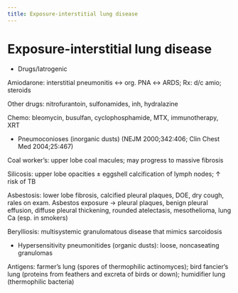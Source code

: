 ```yaml
---
title: Exposure-interstitial lung disease
---
```

# Exposure-interstitial lung disease


* Drugs/Iatrogenic

Amiodarone: interstitial pneumonitis ↔ org. PNA ↔ ARDS; Rx: d/c amio; steroids

Other drugs: nitrofurantoin, sulfonamides, inh, hydralazine

Chemo: bleomycin, busulfan, cyclophosphamide, MTX, immunotherapy, XRT

* Pneumoconioses (inorganic dusts) (NEJM 2000;342:406; Clin Chest Med 2004;25:467)

Coal worker’s: upper lobe coal macules; may progress to massive fibrosis

Silicosis: upper lobe opacities ± eggshell calcification of lymph nodes; ↑ risk of TB

Asbestosis: lower lobe fibrosis, calcified pleural plaques, DOE, dry cough, rales on exam. Asbestos exposure → pleural plaques, benign pleural effusion, diffuse pleural thickening, rounded atelectasis, mesothelioma, lung Ca (esp. in smokers)

Berylliosis: multisystemic granulomatous disease that mimics sarcoidosis

* Hypersensitivity pneumonitides (organic dusts): loose, noncaseating granulomas

Antigens: farmer’s lung (spores of thermophilic actinomyces); bird fancier’s lung (proteins from feathers and excreta of birds or down); humidifier lung (thermophilic bacteria)
